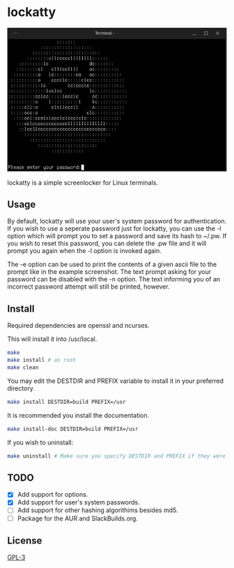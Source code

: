 # lockatty
<a> <img src=lockatty-scrot.png></a>

lockatty is a simple screenlocker for Linux terminals.
## Usage
By default, lockatty will use your user's system password for authentication. If you wish to use a seperate password
just for lockatty, you can use the -l option which will prompt you to set a password and save its hash to ~/.pw. If
you wish to reset this password, you can delete the .pw file and it will prompt you again when the -l option is
invoked again.

The -e option can be used to print the contents of a given ascii file to the prompt like in the example screenshot. The
text prompt asking for your password can be disabled with the -n option. The text informing you of an incorrect password
attempt will still be printed, however.
## Install
Required dependencies are openssl and ncurses.

This will install it into /usr/local.
```bash
make
make install # as root
make clean
```
You may edit the DESTDIR and PREFIX variable to install it in your preferred directory.
```bash
make install DESTDIR=build PREFIX=/usr
```
It is recommended you install the documentation.
```bash
make install-doc DESTDIR=build PREFIX=/usr
```

If you wish to uninstall:
```bash
make uninstall # Make sure you specify DESTDIR and PREFIX if they were used during the make install.
```

## TODO

* [X] Add support for options.
* [X] Add support for user's system passwords.
* [ ] Add support for other hashing algorithims besides md5.
* [ ] Package for the AUR and SlackBuilds.org.

## License
[GPL-3](https://www.gnu.org/licenses/gpl-3.0-standalone.html)
